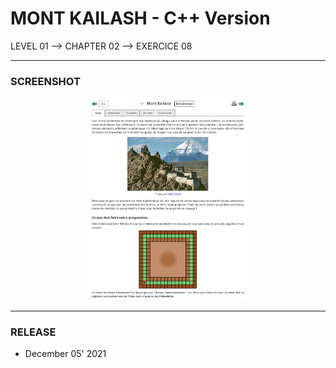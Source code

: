 # MONT KAILASH - C++ Version
LEVEL 01 --> CHAPTER 02 --> EXERCICE 08

---
### **SCREENSHOT**

<div align="center">
    <img
        src="https://github.com/Ayckinn/CPP/blob/main/FRANCE_IOI/LEVEL_01/Chapter_02/08_mont_kailash/todo.png"
        alt="DEMO"
        style="width:50%">
</div>

---
### **RELEASE**

- December 05' 2021